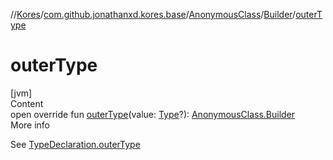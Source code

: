 //[Kores](../../../index.md)/[com.github.jonathanxd.kores.base](../../index.md)/[AnonymousClass](../index.md)/[Builder](index.md)/[outerType](outer-type.md)



# outerType  
[jvm]  
Content  
open override fun [outerType](outer-type.md)(value: [Type](https://docs.oracle.com/javase/8/docs/api/java/lang/reflect/Type.html)?): [AnonymousClass.Builder](index.md)  
More info  


See [TypeDeclaration.outerType](../../-type-declaration/outer-type.md)

  



